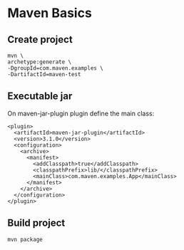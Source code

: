 # Maven Basics

## Create project
```
mvn \
archetype:generate \
-DgroupId=com.maven.examples \
-DartifactId=maven-test
```

## Executable jar
On maven-jar-plugin plugin define the main class:
```
<plugin>
  <artifactId>maven-jar-plugin</artifactId>
  <version>3.1.0</version>
  <configuration>
    <archive>
      <manifest>
        <addClasspath>true</addClasspath>
        <classpathPrefix>lib/</classpathPrefix>
        <mainClass>com.maven.examples.App</mainClass>
      </manifest>
    </archive>
  </configuration>
</plugin>
```

## Build project
```
mvn package
```
